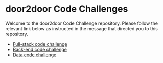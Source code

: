 # door2door Code Challenges

Welcome to the door2door Code Challenge repository. Please follow the relevant link below as instructed in the message that directed you to this repository.

- [Full-stack code challenge](./FULLSTACK.md)
- [Back-end code challenge](./BACKEND.md)
- [Data code challenge](./DATA.md)

